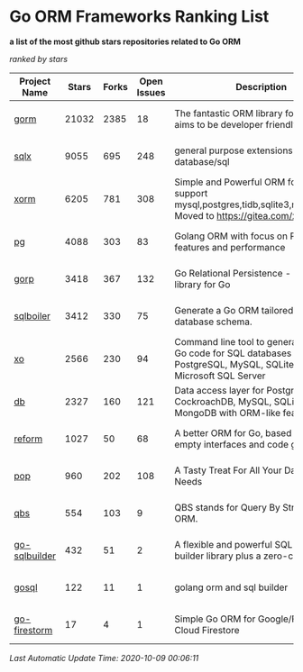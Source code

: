 Go ORM Frameworks Ranking List
==========

**a list of the most github stars repositories related to Go ORM**

*ranked by stars*

| Project Name | Stars | Forks | Open Issues | Description | Last Commit |
| ------------ | ----- | ----- | ----------- | ----------- | ----------- |
| [gorm](https://github.com/go-gorm/gorm) | 21032 | 2385 | 18 | The fantastic ORM library for Golang, aims to be developer friendly | 2020-09-29 07:42:58 |
| [sqlx](https://github.com/jmoiron/sqlx) | 9055 | 695 | 248 | general purpose extensions to golang's database/sql | 2020-06-15 14:10:59 |
| [xorm](https://github.com/go-xorm/xorm) | 6205 | 781 | 308 | Simple and Powerful ORM for Go, support mysql,postgres,tidb,sqlite3,mssql,oracle, Moved to https://gitea.com/xorm/xorm | 2019-10-15 07:03:49 |
| [pg](https://github.com/go-pg/pg) | 4088 | 303 | 83 | Golang ORM with focus on PostgreSQL features and performance | 2020-10-06 06:49:04 |
| [gorp](https://github.com/go-gorp/gorp) | 3418 | 367 | 132 | Go Relational Persistence - an ORM-ish library for Go | 2019-10-26 21:47:07 |
| [sqlboiler](https://github.com/volatiletech/sqlboiler) | 3412 | 330 | 75 | Generate a Go ORM tailored to your database schema. | 2020-07-03 19:16:51 |
| [xo](https://github.com/xo/xo) | 2566 | 230 | 94 | Command line tool to generate idiomatic Go code for SQL databases supporting PostgreSQL, MySQL, SQLite, Oracle, and Microsoft SQL Server | 2020-04-25 01:19:23 |
| [db](https://github.com/upper/db) | 2327 | 160 | 121 | Data access layer for PostgreSQL, CockroachDB, MySQL, SQLite and MongoDB with ORM-like features. | 2020-09-17 16:21:06 |
| [reform](https://github.com/go-reform/reform) | 1027 | 50 | 68 | A better ORM for Go, based on non-empty interfaces and code generation. | 2020-09-14 06:00:28 |
| [pop](https://github.com/gobuffalo/pop) | 960 | 202 | 108 | A Tasty Treat For All Your Database Needs | 2020-08-16 18:37:57 |
| [qbs](https://github.com/coocood/qbs) | 554 | 103 | 9 | QBS stands for Query By Struct. A Go ORM. | 2017-04-18 01:16:07 |
| [go-sqlbuilder](https://github.com/huandu/go-sqlbuilder) | 432 | 51 | 2 | A flexible and powerful SQL string builder library plus a zero-config ORM. | 2020-07-28 04:05:44 |
| [gosql](https://github.com/rushteam/gosql) | 122 | 11 | 1 | golang orm and sql builder | 2020-08-14 11:23:26 |
| [go-firestorm](https://github.com/jschoedt/go-firestorm) | 17 | 4 | 1 | Simple Go ORM for Google/Firebase Cloud Firestore | 2020-07-07 16:31:05 |

*Last Automatic Update Time: 2020-10-09 00:06:11*